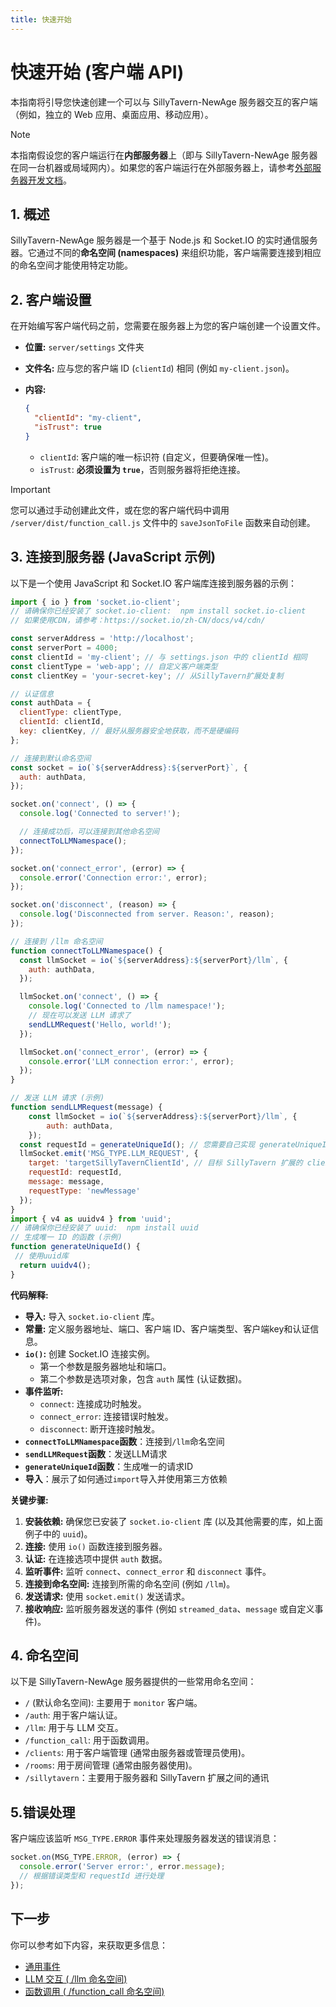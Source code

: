 ```yaml
---
title: 快速开始
---
```


# 快速开始 (客户端 API)

本指南将引导您快速创建一个可以与 SillyTavern-NewAge 服务器交互的客户端（例如，独立的 Web 应用、桌面应用、移动应用）。

> [!NOTE]
> 本指南假设您的客户端运行在**内部服务器**上（即与 SillyTavern-NewAge 服务器在同一台机器或局域网内）。如果您的客户端运行在外部服务器上，请参考[外部服务器开发文档](待补充)。

## 1. 概述

SillyTavern-NewAge 服务器是一个基于 Node.js 和 Socket.IO 的实时通信服务器。它通过不同的**命名空间 (namespaces)** 来组织功能，客户端需要连接到相应的命名空间才能使用特定功能。

## 2. 客户端设置

在开始编写客户端代码之前，您需要在服务器上为您的客户端创建一个设置文件。

* **位置:**  `server/settings` 文件夹
* **文件名:**  应与您的客户端 ID (`clientId`) 相同 (例如 `my-client.json`)。
* **内容:**

    ```json
    {
      "clientId": "my-client",
      "isTrust": true
    }
    ```

  * `clientId`: 客户端的唯一标识符 (自定义，但要确保唯一性)。
  * `isTrust`: **必须设置为 `true`**，否则服务器将拒绝连接。

> [!IMPORTANT]
> 您可以通过手动创建此文件，或在您的客户端代码中调用 `/server/dist/function_call.js` 文件中的 `saveJsonToFile` 函数来自动创建。

## 3. 连接到服务器 (JavaScript 示例)

以下是一个使用 JavaScript 和 Socket.IO 客户端库连接到服务器的示例：

```javascript
import { io } from 'socket.io-client';
// 请确保你已经安装了 socket.io-client:  npm install socket.io-client
// 如果使用CDN，请参考：https://socket.io/zh-CN/docs/v4/cdn/

const serverAddress = 'http://localhost';
const serverPort = 4000;
const clientId = 'my-client'; // 与 settings.json 中的 clientId 相同
const clientType = 'web-app'; // 自定义客户端类型
const clientKey = 'your-secret-key'; // 从SillyTavern扩展处复制

// 认证信息
const authData = {
  clientType: clientType,
  clientId: clientId,
  key: clientKey, // 最好从服务器安全地获取，而不是硬编码
};

// 连接到默认命名空间
const socket = io(`${serverAddress}:${serverPort}`, {
  auth: authData,
});

socket.on('connect', () => {
  console.log('Connected to server!');

  // 连接成功后，可以连接到其他命名空间
  connectToLLMNamespace();
});

socket.on('connect_error', (error) => {
  console.error('Connection error:', error);
});

socket.on('disconnect', (reason) => {
  console.log('Disconnected from server. Reason:', reason);
});

// 连接到 /llm 命名空间
function connectToLLMNamespace() {
  const llmSocket = io(`${serverAddress}:${serverPort}/llm`, {
    auth: authData,
  });

  llmSocket.on('connect', () => {
    console.log('Connected to /llm namespace!');
    // 现在可以发送 LLM 请求了
    sendLLMRequest('Hello, world!');
  });

  llmSocket.on('connect_error', (error) => {
    console.error('LLM connection error:', error);
  });
}

// 发送 LLM 请求 (示例)
function sendLLMRequest(message) {
    const llmSocket = io(`${serverAddress}:${serverPort}/llm`, {
        auth: authData,
    });
  const requestId = generateUniqueId(); // 您需要自己实现 generateUniqueId() 函数
  llmSocket.emit('MSG_TYPE.LLM_REQUEST', {
    target: 'targetSillyTavernClientId', // 目标 SillyTavern 扩展的 clientId
    requestId: requestId,
    message: message,
    requestType: 'newMessage'
  });
}
import { v4 as uuidv4 } from 'uuid';
// 请确保你已经安装了 uuid:  npm install uuid
// 生成唯一 ID 的函数 (示例)
function generateUniqueId() {
 // 使用uuid库
  return uuidv4();
}
```

**代码解释:**

* **导入:**  导入 `socket.io-client` 库。
* **常量:** 定义服务器地址、端口、客户端 ID、客户端类型、客户端key和认证信息。
* **`io()`:**  创建 Socket.IO 连接实例。
  * 第一个参数是服务器地址和端口。
  * 第二个参数是选项对象，包含 `auth` 属性 (认证数据)。
* **事件监听:**
  * `connect`:  连接成功时触发。
  * `connect_error`:  连接错误时触发。
  * `disconnect`:  断开连接时触发。
* **`connectToLLMNamespace`函数**：连接到`/llm`命名空间
* **`sendLLMRequest`函数**：发送LLM请求
* **`generateUniqueId`函数**：生成唯一的请求ID
* **导入**：展示了如何通过`import`导入并使用第三方依赖

**关键步骤:**

1. **安装依赖:**  确保您已安装了 `socket.io-client` 库 (以及其他需要的库，如上面例子中的 `uuid`)。
2. **连接:**  使用 `io()` 函数连接到服务器。
3. **认证:**  在连接选项中提供 `auth` 数据。
4. **监听事件:**  监听 `connect`、`connect_error` 和 `disconnect` 事件。
5. **连接到命名空间:** 连接到所需的命名空间 (例如 `/llm`)。
6. **发送请求:** 使用 `socket.emit()` 发送请求。
7. **接收响应:** 监听服务器发送的事件 (例如 `streamed_data`、`message` 或自定义事件)。

## 4. 命名空间

以下是 SillyTavern-NewAge 服务器提供的一些常用命名空间：

* `/` (默认命名空间): 主要用于 `monitor` 客户端。
* `/auth`: 用于客户端认证。
* `/llm`: 用于与 LLM 交互。
* `/function_call`: 用于函数调用。
* `/clients`: 用于客户端管理 (通常由服务器或管理员使用)。
* `/rooms`: 用于房间管理 (通常由服务器使用)。
* `/sillytavern`：主要用于服务器和 SillyTavern 扩展之间的通讯

## 5.错误处理
客户端应该监听 `MSG_TYPE.ERROR` 事件来处理服务器发送的错误消息：

```javascript
socket.on(MSG_TYPE.ERROR, (error) => {
  console.error('Server error:', error.message);
  // 根据错误类型和 requestId 进行处理
});
```

## 下一步
你可以参考如下内容，来获取更多信息：
* [通用事件](#通用事件)
* [LLM 交互 ( /llm 命名空间)](#llm-交互--llm-命名空间)
* [函数调用 ( /function_call 命名空间)](#函数调用--function_call-命名空间)
